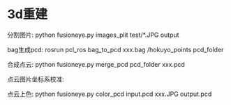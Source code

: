# 3d重建

分割图片:
python fusioneye.py images_plit test/*.JPG output

bag生成pcd:
rosrun pcl_ros bag_to_pcd xxx.bag /hokuyo_points pcd_folder

合成点云:
python fusioneye.py merge_pcd pcd_folder xxx.pcd

点云图片坐标系校准:


点云上色:
python fusioneye.py color_pcd input.pcd xxx.JPG output.pcd
